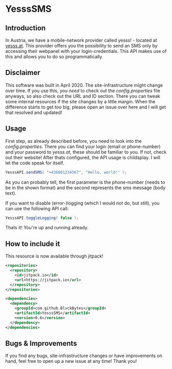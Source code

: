 # YesssSMS

## Introduction
In Austria, we have a mobile-network provider called yesss! - located at [yesss.at](https://www.yesss.at). This provider offers you the possibility to send an SMS only by accessing their webpanel with your login-credentials. This API makes use of this and allows you to do so programmatically.

## Disclaimer
This software was built in April 2020. The site-infrastructure might change over time. If you use this, you *need* to check out the *config.properties* file anyways, so also check out the URL and ID section. There you can tweak some internal resources if the site changes by a little margin. When the difference starts to get too big, please open an issue over here and I will get that resolved and updated!

## Usage
First step, as already described before, you need to look into the *config.properties*. There you can find your login (email or phone-number) and your password to *yesss.at*, these should be familiar to you. If not, check out their website! After thats configured, the API usage is childsplay. I will let the code speak for itself.

```java
YesssAPI.sendSMS( "+436601234567", "Hello, world!" );
``` 

As you can probably tell, the first parameter is the phone-number (needs to be in the shown format) and the second represents the sms message (body text).

If you want to disable (error-)logging (which I would not do, but still), you can use the following API call:

```java
YesssAPI.toggleLogging( false );
```

Thats it! You're up and running already.

## How to include it
This resource is now available through jitpack!
```xml
<repositories>
  <repository>
    <id>jitpack.io</id>
    <url>https://jitpack.io</url>
  </repository>
</repositories>

<dependencies>
  <dependency>
    <groupId>com.github.BlvckBytes</groupId>
    <artifactId>YesssSMS</artifactId>
    <version>0.6</version>
  </dependency>
</dependencies>
```

## Bugs & Improvements
If you find any bugs, site-infrastructure changes or have improvements on hand, feel free to open up a new issue at any time! Thank you!
